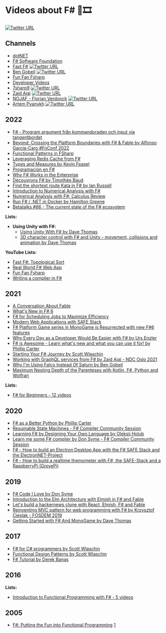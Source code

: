 # Videos about F# 🔷🎞️

[![Twitter URL](https://img.shields.io/twitter/url/https/twitter.com/adelarsq.svg?style=social&label=Follow%20%40adelarsq)](https://twitter.com/adelarsq)

## Channels

- [dotNET](https://www.youtube.com/c/dotNET)
- [F# Software Foundation](https://www.youtube.com/c/fsharporg)
- [Fast F#](https://www.youtube.com/c/FastFSharp) [![Twitter URL](https://img.shields.io/twitter/url/https/twitter.com/FastFsharp.svg?style=social&label=)](https://twitter.com/FastFsharp)
- [Ben Gobeil](https://www.youtube.com/channel/UCX7iFEPRPubYZyU-e-END5A) [![Twitter URL](https://img.shields.io/twitter/url/https/twitter.com/GobeilBen.svg?style=social&label=)](https://twitter.com/GobeilBen)
- [Fun Fan Fsharp](https://www.youtube.com/channel/UCzfhtizGZluixyun60wPnuA)
- [Developer Videos](https://www.youtube.com/channel/UCK4VZUWy1jPwMijeAeyzUcg)
- [7sharp9](https://www.youtube.com/c/7sharp9b5) [![Twitter URL](https://img.shields.io/twitter/url/https/twitter.com/7sharp9_.svg?style=social&label=)](https://twitter.com/7sharp9_)
- [Zaid Ajaj](https://www.youtube.com/channel/UChT-c1jBnyKCltsw0cNifLA) [![Twitter URL](https://img.shields.io/twitter/url/https/twitter.com/zaid_ajaj.svg?style=social&label=)](https://twitter.com/zaid_ajaj)
- [NOJAF - Florian Verdonck](https://www.youtube.com/user/nojaf) [![Twitter URL](https://img.shields.io/twitter/url/https/twitter.com/verdonckflorian.svg?style=social&label=)](https://twitter.com/verdonckflorian)
- [Artem Pyanykh](https://www.youtube.com/c/ArtemPyanykh) [![Twitter URL](https://img.shields.io/twitter/url/https/twitter.com/artem_pyanykh.svg?style=social&label=)](https://twitter.com/artem_pyanykh)

## 2022

- [F# - Program argument från kommandoraden och input via tangentbordet](https://www.youtube.com/watch?v=gIEdNgsAlYA)
- [Beyond: Crossing the Platform Boundaries with F# & Fable by Alfonso Garcia-Caro #FnConf 2022](https://www.youtube.com/watch?v=OuAsNZAuh1M)
- [Functional Patterns in FSharp](https://www.youtube.com/watch?v=XiG-uuNKzF8)
- [Leveraging Redis Cache from F#](https://www.youtube.com/watch?v=20x1ydMIvYA)
- [Types and Measures by Kevin Feasel](https://www.youtube.com/watch?v=Op1IXeg73Wk)
- [Programación en F#](https://www.youtube.com/watch?v=lE2Hcuw4L1c)
- [Why F# Works in the Enterprise](https://www.youtube.com/watch?v=CHrYC3c_LC4)
- [Découvrons F# by Timothée Baud](https://www.youtube.com/watch?v=d5lQzclTR6c)
- [Find the shortest route Kata in F# by Ian Russell](https://www.youtube.com/watch?v=Qs60WMXird8)
- [Introduction to Numerical Analysis with F#](https://www.youtube.com/watch?v=QMSmcpn8nLM)
- [Numerical Analysis with F#: Calculus Review](https://www.youtube.com/watch?v=gIL5JzpYB8Q)
- [Run F# / .NET in Docker by Hamilton Greene](https://www.youtube.com/watch?v=e-39nyRSl-Q)
- [Betatalks #66 - The current state of the F# ecosystem](https://www.youtube.com/watch?v=IHoasuxy1C0)

**Lists:**

- **Using Unity with F#:**
  - [Using Unity With F# by Dave Thomas](https://www.youtube.com/watch?v=sK6BUkQE5U4)
  - [3D character control with F# and Unity - movement, collisions and animation by Dave Thomas](https://www.youtube.com/watch?v=wulPBZDxczo)

**YouTube Lists:**

- [Fast F#: Topological Sort](https://www.youtube.com/watch?v=B2XOxXAQuF8&list=PLqWncHdBPoD5hEK31CcfmTHP-7icw2Xd0)
- [Real World F# Web App](https://www.youtube.com/watch?v=NuAzX_6flsI&list=PLjfDSHUGSwod1k162Ha4ZTlBStlBtg7N-)
- [Fun Fan Fsharp](https://www.youtube.com/watch?v=nFD7-nQFzZo&list=PLbLAMB4nUGAMqY_qX470gvce8ZFRfvXaM)
- [Writing a compiler in F#](https://www.youtube.com/watch?v=qRHJ4qcFbNE&list=PL844gPdJQcO2Zo3UozOZwh3tem8dnsd2X)

## 2021

- [A Conversation About Fable](https://www.youtube.com/watch?v=EHk7xuaMVhM)
- [What's New in F# 6](https://www.youtube.com/watch?v=jOrgDoMuFog)
- [F# for Scheduling Jobs to Maximize Efficiency](https://www.youtube.com/watch?v=2n7nAyoEzGs)
- [Modern Web Applications with SAFE Stack](https://www.youtube.com/watch?v=9pzgKpPTssM)
- [F# Platform Game series in MonoGame is Resurrected with new F#6 features](https://www.youtube.com/watch?v=upJ3wFXUnkw)
- [Why Every Day as a Developer Would Be Easier with F# by Urs Enzler](https://www.youtube.com/watch?v=q3Ies_XTo_s)
- [F# is Awesome - Learn what's new and what you can use it for! by Phillip Carter](https://www.youtube.com/watch?v=oBhkwFFBcxw)
- [Starting Your F# Journey by Scott Wlaschin](https://www.youtube.com/watch?v=kSfi6kcZrzM)
- [Working with GraphQL services from F# by Zaid Ajaj - NDC Oslo 2021](https://www.youtube.com/watch?v=ddbl2sscPkc)
- [Why I'm Using Falco Instead Of Saturn by Ben Gobeil](https://www.youtube.com/watch?v=DTy5gIUWvpo)
- [Maximum Nesting Depth of the Parenteses with Kotlin, F#, Python and Wolfran](https://www.youtube.com/watch?v=6-mk6OpcUdM)

**Lists:**

- [F# for Beginners - 12 videos](https://www.youtube.com/watch?v=yGzu0iDuMNQ&list=PLdo4fOcmZ0oUFghYOp89baYFBTGxUkC7Z)

## 2020

- [F# as a Better Python by Phillip Carter](https://www.youtube.com/watch?v=_QnbV6CAWXc)
- [Resumable State Machines - F# Compiler Community Session](https://www.youtube.com/watch?v=GYi3ZMF8Pm0)
- [Learning F# by Designing Your Own Language by Oleksii Holub](https://www.youtube.com/watch?v=34C_7halqGw)
- [Learn me some F# compiler by Don Syme - F# Compiler Community Session](https://www.youtube.com/watch?v=-dKf15xSWPY)
- [F# - How to build an Electron Desktop App with the F# SAFE Stack and the ElectronNET-Project](https://youtu.be/90vXK6a8xxA)
- [F# - How to build a realtime themometer with F#, the SAFE-Stack and a RaspberryPi (GrovePi)](https://youtu.be/iLfzESKpD4Q)

## 2019

- [F# Code I Love by Don Syme](https://www.youtube.com/watch?v=1AZA1zoP-II)
- [Introduction to the Elm Architecture with Elmish in F# and Fable](https://www.youtube.com/watch?v=3Qk4bWs7vrs)
- [Let's build a hackernews clone with React, Elmish, F# and Fable](https://www.youtube.com/watch?v=w0Am8fRQzGg)
- [Reinventing MVC pattern for web programming with F# by Krzysztof Cieslak - FOSDEM 2019](https://www.youtube.com/watch?v=9jM8iG4CDbU)
- [Getting Started with F# And MonoGame by Dave Thomas](https://www.youtube.com/watch?v=5m28WwJN91U)

## 2017

- [F# for C# programmers by Scott Wlaschin](https://www.youtube.com/watch?v=KPa8Yw_Navk)
- [Functional Design Patterns by Scott Wlaschin](https://www.youtube.com/watch?v=srQt1NAHYC0)
- [F# Tutorial by Derek Banas](https://www.youtube.com/watch?v=c7eNDJN758U)

## 2016

**Lists:**

- [Introduction to Functional Programming with F# - 5 videos](https://www.youtube.com/watch?v=Teak30_pXHk&list=PLEoMzSkcN8oNiJ67Hd7oRGgD1d4YBxYGC)

## 2005

- [F#: Putting the Fun into Functional Programming](https://www.youtube.com/watch?v=Wxmw2YSrcvA) [1](https://www.microsoft.com/en-us/research/video/f-putting-the-fun-into-functional-programming/)

